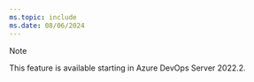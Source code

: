 ```yaml
---
ms.topic: include
ms.date: 08/06/2024
---
```


> [!NOTE]
> This feature is available starting in Azure DevOps Server 2022.2.
